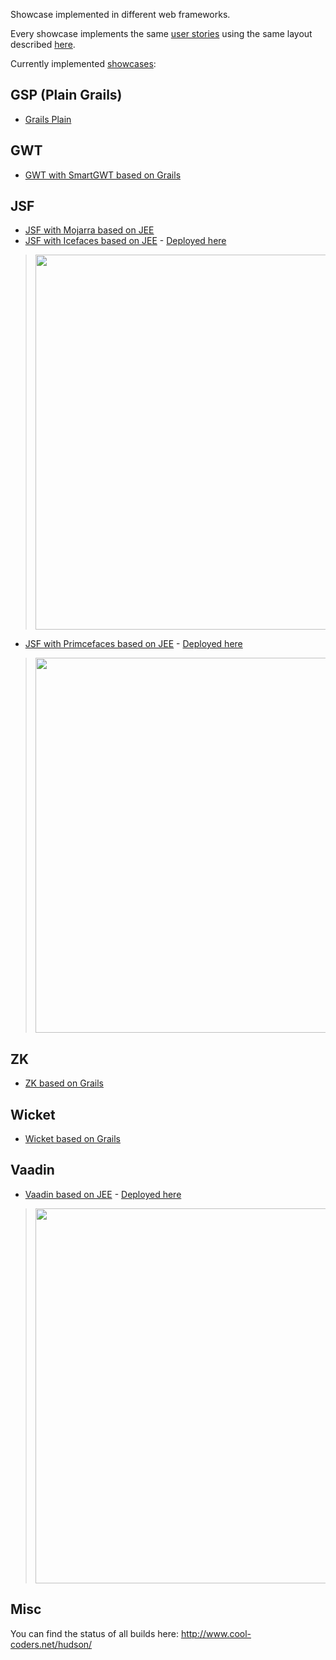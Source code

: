 Showcase implemented in different web frameworks.

Every showcase implements the same [user stories](UserStories.md) using the same layout described [here](Pages.md).

Currently implemented [showcases](Showcases.md):



## GSP (Plain Grails) ##

  * [Grails Plain](ShowcaseGrails.md)


## GWT ##

  * [GWT with SmartGWT based on Grails](ShowcaseGrailsSmartGWT.md)

## JSF ##

  * [JSF with Mojarra based on JEE](ShowcaseJSFMojarraEJB.md)
  * [JSF with Icefaces based on JEE](ShowcaseJSFIcefacesEJB.md) - [Deployed here](http://coolcoders.it/showcase-icefaces/)

> <a href='http://coolcoders.it/showcase-icefaces/'><img src='http://resources.bambo.it:9090/bamboit/coolcoders/icefaces-showcase-login.jpg' width='600' /></a>

  * [JSF with Primcefaces based on JEE](ShowcaseJSFPrimefacesEJB.md) - [Deployed here](http://coolcoders.it/showcase-primefaces/)

> <a href='http://coolcoders.it/showcase-primefaces/'><img src='http://resources.bambo.it:9090/bamboit/coolcoders/primefaces-showcase-login.jpg' width='600' /></a>

## ZK ##

  * [ZK based on Grails](ShowcaseZKGrails.md)

## Wicket ##

  * [Wicket based on Grails](ShowcaseWicketGrails.md)

## Vaadin ##

  * [Vaadin based on JEE](ShowcaseVaadinJEE.md) - [Deployed here](http://coolcoders.it/showcase-vaadin/)

> <a href='http://coolcoders.it/showcase-vaadin/'><img src='http://resources.bambo.it:9090/bamboit/coolcoders/vaadin-showcase-login.jpg' width='600' /></a>

## Misc ##

You can find the status of all builds here: http://www.cool-coders.net/hudson/